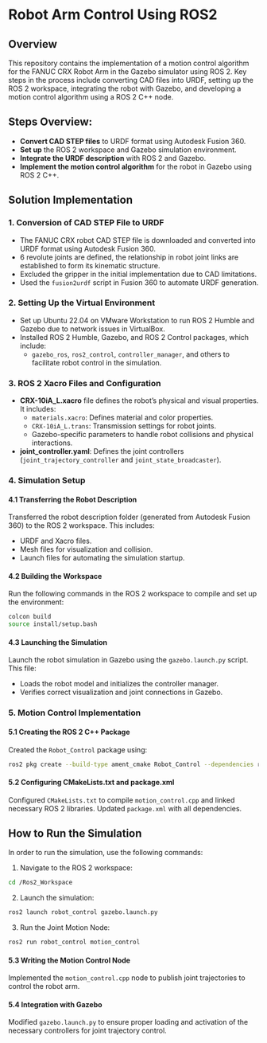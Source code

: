 # **Robot Arm Control Using ROS2**

## **Overview**
This repository contains the implementation of a motion control algorithm for the FANUC CRX Robot Arm in the Gazebo simulator using ROS 2. Key steps in the process include converting CAD files into URDF, setting up the ROS 2 workspace, integrating the robot with Gazebo, and developing a motion control algorithm using a ROS 2 C++ node.

## **Steps Overview:**
- **Convert CAD STEP files** to URDF format using Autodesk Fusion 360.
- **Set up** the ROS 2 workspace and Gazebo simulation environment.
- **Integrate the URDF description** with ROS 2 and Gazebo.
- **Implement the motion control algorithm** for the robot in Gazebo using ROS 2 C++.

## **Solution Implementation**

### **1. Conversion of CAD STEP File to URDF**
- The FANUC CRX robot CAD STEP file is downloaded and converted into URDF format using Autodesk Fusion 360.
- 6 revolute joints are defined, the relationship in robot joint links are established to form its kinematic structure.
- Excluded the gripper in the initial implementation due to CAD limitations.
- Used the `fusion2urdf` script in Fusion 360 to automate URDF generation.

### **2. Setting Up the Virtual Environment**
- Set up Ubuntu 22.04 on VMware Workstation to run ROS 2 Humble and Gazebo due to network issues in VirtualBox.
- Installed ROS 2 Humble, Gazebo, and ROS 2 Control packages, which include:
  - `gazebo_ros`, `ros2_control`, `controller_manager`, and others to facilitate robot control in the simulation.

### **3. ROS 2 Xacro Files and Configuration**
- **CRX-10iA_L.xacro** file defines the robot’s physical and visual properties. It includes:
  - `materials.xacro`: Defines material and color properties.
  - `CRX-10iA_L.trans`: Transmission settings for robot joints.
  - Gazebo-specific parameters to handle robot collisions and physical interactions.
- **joint_controller.yaml**: Defines the joint controllers (`joint_trajectory_controller` and `joint_state_broadcaster`).

### **4. Simulation Setup**

#### **4.1 Transferring the Robot Description**
Transferred the robot description folder (generated from Autodesk Fusion 360) to the ROS 2 workspace. This includes:
- URDF and Xacro files.
- Mesh files for visualization and collision.
- Launch files for automating the simulation startup.

#### **4.2 Building the Workspace**
Run the following commands in the ROS 2 workspace to compile and set up the environment:

```bash
colcon build
source install/setup.bash
```

#### **4.3 Launching the Simulation**
Launch the robot simulation in Gazebo using the `gazebo.launch.py` script. This file:
- Loads the robot model and initializes the controller manager.
- Verifies correct visualization and joint connections in Gazebo.

### **5. Motion Control Implementation**

#### **5.1 Creating the ROS 2 C++ Package**
Created the `Robot_Control` package using:

```bash
ros2 pkg create --build-type ament_cmake Robot_Control --dependencies rclcpp std_msgs sensor_msgs trajectory_msgs
```

#### **5.2 Configuring CMakeLists.txt and package.xml**
Configured `CMakeLists.txt` to compile `motion_control.cpp` and linked necessary ROS 2 libraries. Updated `package.xml` with all dependencies.

## **How to Run the Simulation**
In order to run the simulation, use the following commands:

1. Navigate to the ROS 2 workspace:
```bash
cd /Ros2_Workspace
```

2. Launch the simulation:
```bash
ros2 launch robot_control gazebo.launch.py
```

3. Run the Joint Motion Node:
```bash
ros2 run robot_control motion_control
```


#### **5.3 Writing the Motion Control Node**
Implemented the `motion_control.cpp` node to publish joint trajectories to control the robot arm.

#### **5.4 Integration with Gazebo**
Modified `gazebo.launch.py` to ensure proper loading and activation of the necessary controllers for joint trajectory control.
